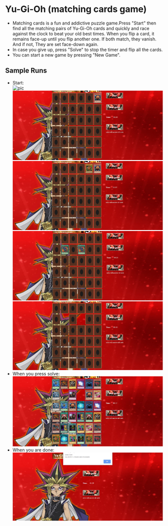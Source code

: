 # Yu-Gi-Oh (matching cards game)  

- Matching cards is a fun and addictive puzzle game.Press "Start" then find all the matching pairs of Yu-Gi-Oh cards and quickly and race against the clock to beat your old best times. When you flip a card, it remains face-up until you flip another one. If both match, they vanish. And if not, They are set face-down again.  
- In case you give up, press "Solve" to stop the timer and flip all the cards.  
- You can start a new game by pressing "New Game".  

## Sample Runs  

- Start:  
![pic](https://github.com/AhmedAdelSalama/Yu-Gi-Oh_Game/blob/main/image.jpg?raw=true)  
![pic](res/picture2.png)  
![pic](res/picture3.png)  
![pic](res/picture4.png)  
![pic](res/picture5.png)  
- When you press solve:
![pic](res/picture6.png)  
- When you are done:
![pic](res/picture7.png)  
